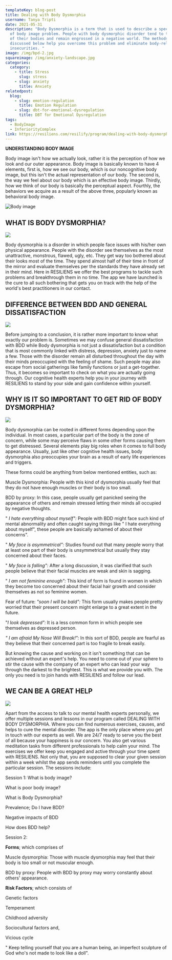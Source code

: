 ```yaml
---
templateKey: blog-post
title: Dealing with Body Dysmorphia
username: Tanya Tripti
date: 2021-05-31
description: "Body Dysmorphia is a term that is used to describe a specific type
  of body image problem. People with body dysmorphic disorder tend to think low
  of their bodies and remain engrossed in a negative world. The methods
  discussed below help you overcome this problem and eliminate body-related
  insecurities. "
image: /img/bpd-2.jpg
squareimage: /img/anxiety-landscape.jpg
categories:
  category:
    - title: Stress
      slug: stress
    - slug: anxiety
      title: Anxiety
relatedpost:
  blog:
    - slug: emotion-regulation
      title: Emotion Regulation
    - slug: dbt-for-emotional-dysregulation
      title: DBT for Emotional Dysregulation
tags:
  - BodyImage
  - InferiorityComplex
link: https://resiliens.com/resilify/program/dealing-with-body-dysmorphia
---
```

<!--StartFragment-->

**UNDERSTANDING BODY IMAGE**

Body image isn't how we actually look, rather it is the perception of how we look and our outer appearance. Body image is basically known to have 4 elements, first is, how we see our body, which is our noncognitive body image, but this isn't the actual representation of our body. The second is, the way we feel about our body which is an effective body image. Thirdly, how we think of our body is basically the perceptual aspect. Fourthly, the behaviors we acquire as a result of the above three, popularly known as behavioral body image.

![Body image](/img/future-of-act.jpg "Body image")

## **WHAT IS BODY DYSMORPHIA?**

![](/img/cbt-main-imp.jpg)

Body dysmorphia is a disorder in which people face issues with his/her own physical appearance. People with the disorder see themselves as the most unattractive, monstrous, flawed, ugly, etc. They get way too bothered about their looks most of the time. They spend almost half of their time in front of the mirror and evaluate themselves per the standards they have already set in their mind. Here in RESILIENS we offer the best programs to tackle such problems and breakthrough them in no time. The app we have launched is the cure to all such bothering that gets you on track with the help of the world's best practitioners in our contact.

## **DIFFERENCE BETWEEN BDD AND GENERAL DISSATISFACTION**

![](/img/radi.jpg)

Before jumping to a conclusion, it is rather more important to know what exactly our problem is. Sometimes we may confuse general dissatisfaction with BDD while Body dysmorphia is not just a dissatisfaction but a condition that is most commonly linked with distress, depression, anxiety just to name a few. Those with the disorder remain all disturbed throughout the day with their minds preoccupied with the feeling of shame. Such people may also escape from social gatherings like family functions or just a get-together. Thus, it becomes so important to check on what you are actually going through. Our cognitive health experts help you in your journey with RESILIENS to stand by your side and gain confidence within yourself. 

## **WHY IS IT SO IMPORTANT TO GET RID OF BODY DYSMORPHIA?**

![](/img/cbt-vs-dbt.jpg)

Body dysmorphia can be rooted in different forms depending upon the individual.  In most cases, a particular part of the body is the zone of concern, while some may perceive flaws in some other forms causing them to get distressed. Several elements play big roles when it comes to full body appearance. Usually, just like other cognitive health issues, body dysmorphia also preoccupies your brain as a result of early life experiences and triggers.

These forms could be anything from below mentioned entities, such as:

Muscle Dysmorphia: People with this kind of dysmorphia usually feel that they do not have enough muscles or their body is too small.

BDD by proxy: In this case, people usually get panicked seeing the appearance of others and remain stressed letting their minds all occupied by negative thoughts.

" *I hate everything about myself":* People with BDD might face such kind of mental abnormality and often caught saying things like " I hate everything about myself", these people are basically ashamed of about their concerns".

" *My face is asymmetrical":* Studies found out that many people worry that at least one part of their body is unsymmetrical but usually they stay concerned about their faces.

" *My face is falling":* After a long discussion, it was clarified that such people believe that their facial muscles are weak and skin is sagging.

" *I am not feminine enough":* This kind of form is found in women in which they become too concerned about their facial hair growth and consider themselves as not so feminine women.

Fear of future: *"soon I will be bald":* This form usually makes people pretty worried that their present concern might enlarge to a great extent in the future.

"*I look depressed":* It is a less common form in which people see themselves as depressed person.

*" I am afraid My Nose Will Break!":* In this sort of BDD, people are fearful as they believe that their concerned part is too fragile to break easily.

 But knowing the cause and working on it isn't something that can be achieved without an expert's help. You need to come out of your sphere to stir the cause with the company of an expert who can lead your way through the darkest to the brightest. This is what we provide you with. The only you need is to join hands with RESILIENS and follow our lead.

## **WE CAN BE A GREAT HELP**

![](/img/personal-control.jpg)

Apart from the access to talk to our mental health experts personally, we offer multiple sessions and lessons in our program called DEALING WITH BODY DYSMORPHIA. Where you can find numerous exercises, causes, and helps to cure the mental disorder. The app is the only place where you get in touch with our experts as well. We are 24/7 ready to serve you the best of all because your happiness is our concern. You also get various meditation tasks from different professionals to help calm your mind. The exercises we offer keep you engaged and active through your time spent with RESILIENS. Not only that, you are supposed to clear your given session within a week whilst the app sends reminders until you complete the particular session. The sessions include:

Session 1:  What is body image?

 What is poor body image?

 What is Body Dysmorphia?

 Prevalence; Do I have BDD?

 Negative impacts of BDD

How does BDD help?

Session 2: 

 **Forms**; which comprises of

Muscle dysmorphia: Those with muscle dysmorphia may feel that their body is too small or not muscular enough.

 BDD by proxy: People with BDD by proxy may worry constantly about others' appearance.

**Risk Factors**; which consists of 

Genetic factors

 Temperament

Childhood adversity

 Sociocultural factors and,

 Vicious cycle

" Keep telling yourself that you are a human being, an imperfect sculpture of God who's not made to look like a doll". 

<!--EndFragment-->